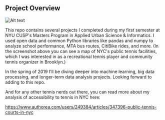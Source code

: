 ## Project Overview

![Alt text](../images/tennis_sample.jpeg)

This repo contains several projects I completed during my first semester at NYU CUSP's Masters Program in Applied Urban Science & Informatics. I used open data and common Python libraries like pandas and numpy to analyze school performance, MTA bus routes, CitiBike rides, and more. (In the screenshot above you can see a map of NYC's public tennis facilities, which I was interested in as a recreational tennis player and community tennis organizer in Brooklyn.)

In the spring of 2019 I'll be diving deeper into machine learning, big data processing, and longer-term data analysis projects. Looking forward to adding to this repo.

And for any other tennis nerds out there, you can read more about my analysis of accessibility to tennis in NYC here:

https://www.authorea.com/users/249384/articles/347396-public-tennis-courts-in-nyc